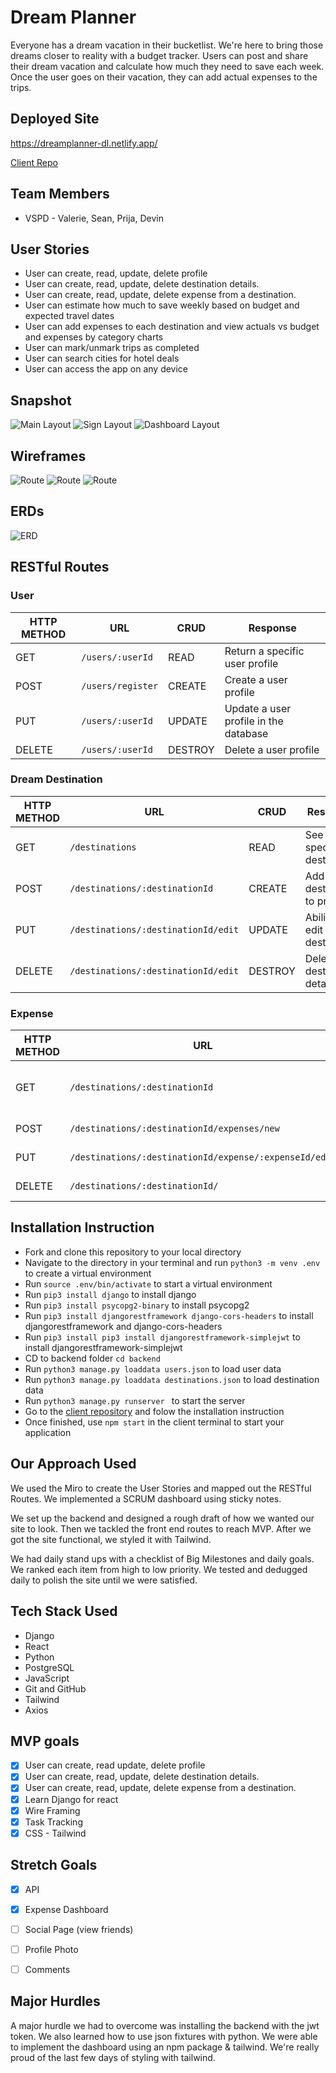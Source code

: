 # Dream Planner
Everyone has a dream vacation in their bucketlist.  We're here to bring those dreams closer to reality with a budget tracker.  Users can post and share their dream vacation and calculate how much they need to save each week.  Once the user goes on their vacation, they can add actual expenses to the trips.

## Deployed Site
https://dreamplanner-dl.netlify.app/

[Client Repo](https://github.com/devin-lynch/dreamplanner-client)

## Team Members
- VSPD - Valerie, Sean, Prija, Devin

## User Stories
* User can create, read, update, delete profile
* User can create, read, update, delete destination details.
* User can create, read, update, delete expense from a destination.
* User can estimate how much to save weekly based on budget and expected travel dates
* User can add expenses to each destination and view actuals vs budget and expenses by category charts
* User can mark/unmark trips as completed
* User can search cities for hotel deals
* User can access the app on any device

## Snapshot 
![Main Layout](/img/dreammain.png)
![Sign Layout](/img/destinations.png)
![Dashboard Layout](/img/dashboard.png)

## Wireframes
![Route](/img/hierarchy1.png) 
![Route](/img/hierarchy2.png) 
![Route](/img/hierarchy3.png) 

## ERDs
![ERD](/img/erdlayout.png)

## RESTful Routes

### User
| HTTP METHOD | URL              | CRUD    | Response                              |
| ----------- | ---------------- | ------- | ------------------------------------- |
| GET | `/users/:userId` | READ | Return a specific user profile |
| POST | `/users/register` | CREATE | Create a user profile |
| PUT | `/users/:userId` | UPDATE | Update a user profile in the database |
| DELETE | `/users/:userId` | DESTROY | Delete a user profile |


### Dream Destination
| HTTP METHOD | URL              | CRUD    | Response                              |
| ----------- | ---------------- | ------- | ------------------------------------- |
| GET | `/destinations` | READ | See a specific destination |
| POST | `/destinations/:destinationId` | CREATE | Add destination to profile |
| PUT | `/destinations/:destinationId/edit` | UPDATE | Ability to edit destination |
| DELETE | `/destinations/:destinationId/edit` | DESTROY | Delete destination details |


### Expense
| HTTP METHOD | URL              | CRUD    | Response                              |
| ----------- | ---------------- | ------- | ------------------------------------- |
| GET | `/destinations/:destinationId` | READ | Return expenses for a destination |
| POST | `/destinations/:destinationId/expenses/new` | CREATE | Create an expense |
| PUT | `/destinations/:destinationId/expense/:expenseId/edit` | UPDATE | Update an expense | 
| DELETE | `/destinations/:destinationId/` | DESTROY | Delete an expense  |

## Installation Instruction
* Fork and clone this repository to your local directory
* Navigate to the directory in your terminal and run ` python3 -m venv .env ` to create a virtual environment
* Run ` source .env/bin/activate ` to start a virtual environment
* Run ` pip3 install django ` to install django
* Run ` pip3 install psycopg2-binary ` to install psycopg2
* Run ` pip3 install djangorestframework django-cors-headers ` to install djangorestframework and django-cors-headers 
* Run ` pip3 install pip3 install djangorestframework-simplejwt ` to install djangorestframework-simplejwt
* CD to backend folder ` cd backend ` 
* Run ` python3 manage.py loaddata users.json ` to load user data
* Run ` python3 manage.py loaddata destinations.json ` to load destination data
* Run ` python3 manage.py runserver  ` to start the server
* Go to the <a href="https://github.com/devin-lynch/dreamplanner-client" target="_blank">client repository</a> and folow the installation instruction
* Once finished, use `npm start` in the client terminal to start your application

## Our Approach Used
We used the Miro to create the User Stories and mapped out the RESTful Routes.  We implemented a SCRUM dashboard using sticky notes.  

We set up the backend and designed a rough draft of how we wanted our site to look.  Then we tackled the front end routes to reach MVP.  After we got the site functional, we styled it with Tailwind.

We had daily stand ups with a checklist of Big Milestones and daily goals.  We ranked each item from high to low priority.  We tested and dedugged daily to polish the site until we were satisfied. 

## Tech Stack Used
- Django
- React
- Python
- PostgreSQL
- JavaScript
- Git and GitHub
- Tailwind
- Axios

## MVP goals
- [X] User can create, read update, delete profile
- [X] User can create, read, update, delete destination details.
- [X] User can create, read, update, delete expense from a destination.
- [X] Learn Django for react
- [X] Wire Framing
- [X] Task Tracking
- [X] CSS - Tailwind 

## Stretch Goals
- [X] API 
- [X] Expense Dashboard
- [ ] Social Page (view friends)
- [ ] Profile Photo
- [ ] Comments


## Major Hurdles 
A major hurdle we had to overcome was installing the backend with the jwt token.  We also learned how to use json fixtures with python.  We were able to implement the dashboard using an npm package & tailwind.  We're really proud of the last few days of styling with tailwind.   

